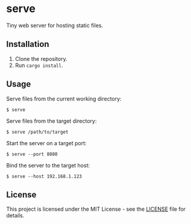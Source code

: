 # serve

Tiny web server for hosting static files.

## Installation

1. Clone the repository.
2. Run `cargo install`.

## Usage

Serve files from the current working directory:
```
$ serve
```

Serve files from the target directory:
```
$ serve /path/to/target
```

Start the server on a target port:
```
$ serve --port 8080
```

Bind the server to the target host:
```
$ serve --host 192.168.1.123
```

## License

This project is licensed under the MIT License - see the [LICENSE](LICENSE) file for details.
